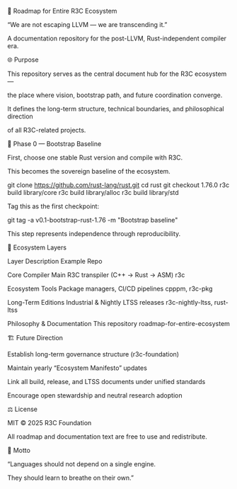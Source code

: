
🧭 Roadmap for Entire R3C Ecosystem


“We are not escaping LLVM — we are transcending it.”

A documentation repository for the post-LLVM, Rust-independent compiler era.





🌐 Purpose


This repository serves as the central document hub for the R3C ecosystem —

the place where vision, bootstrap path, and future coordination converge.


It defines the long-term structure, technical boundaries, and philosophical direction

of all R3C-related projects.



🧩 Phase 0 — Bootstrap Baseline


First, choose one stable Rust version and compile with R3C.

This becomes the sovereign baseline of the ecosystem.


git clone https://github.com/rust-lang/rust.git
cd rust
git checkout 1.76.0
r3c build library/core
r3c build library/alloc
r3c build library/std



Tag this as the first checkpoint:


git tag -a v0.1-bootstrap-rust-1.76 -m "Bootstrap baseline"





This step represents independence through reproducibility.





🧠 Ecosystem Layers




Layer
Description
Example Repo




Core Compiler
Main R3C transpiler (C++ → Rust → ASM)
r3c


Ecosystem Tools
Package managers, CI/CD pipelines
cpppm, r3c-pkg


Long-Term Editions
Industrial & Nightly LTSS releases
r3c-nightly-ltss, rust-ltss


Philosophy & Documentation
This repository
roadmap-for-entire-ecosystem





🏗 Future Direction




Establish long-term governance structure (r3c-foundation)


Maintain yearly “Ecosystem Manifesto” updates


Link all build, release, and LTSS documents under unified standards


Encourage open stewardship and neutral research adoption





⚖️ License


MIT © 2025 R3C Foundation

All roadmap and documentation text are free to use and redistribute.



📜 Motto




“Languages should not depend on a single engine.

They should learn to breathe on their own.”

